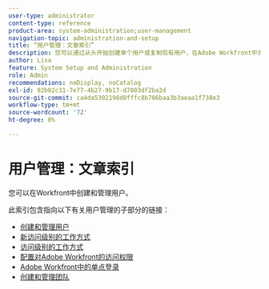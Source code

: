 ```yaml
---
user-type: administrator
content-type: reference
product-area: system-administration;user-management
navigation-topic: administration-and-setup
title: “用户管理：文章索引”
description: 您可以通过从头开始创建单个用户或复制现有用户，在Adobe Workfront中添加用户。
author: Lisa
feature: System Setup and Administration
role: Admin
recommendations: noDisplay, noCatalog
exl-id: 92b02c31-7e77-4b27-9b17-d7803df2ba2d
source-git-commit: ca4da5302198d8fffc8b706baa3b3aeaa1f738e3
workflow-type: tm+mt
source-wordcount: '72'
ht-degree: 0%

---
```


# 用户管理：文章索引

<!-- Audited: 12/2023 -->

您可以在Workfront中创建和管理用户。

此索引包含指向以下有关用户管理的子部分的链接：

* [创建和管理用户](../../administration-and-setup/add-users/create-and-manage-users/create-and-manage-users.md)
* [新访问级别的工作方式](/help/quicksilver/administration-and-setup/add-users/how-access-levels-work/access-levels-toc.md)
* [访问级别的工作方式](../../administration-and-setup/add-users/access-levels-and-object-permissions/access-levels.md)
* [配置对Adobe Workfront的访问权限](../../administration-and-setup/add-users/configure-and-grant-access/configure-access.md)
* [Adobe Workfront中的单点登录](../../administration-and-setup/add-users/single-sign-on/single-sign-on.md)
* [创建和管理团队](../../administration-and-setup/add-users/create-and-manage-teams/create-and-manage-teams.md)